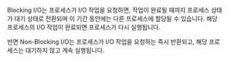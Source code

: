 Blocking I/O는 프로세스가 I/O 작업을 요청하면,
작업이 완료될 때까지 프로세스 상태가 대기 상태로 전환되며 이 기간 동안에는 다른 프로세스에 할당될 수 있습니다.
해당 프로세스의 I/O 작업이 완료되면 프로세스가 다시 실행됩니다.

반면 Non-Blocking I/O는 프로세스가 I/O 작업을 요청하는 즉시 반환되고,
해당 프로세스는 대기하지 않고 계속 실행됩니다.
